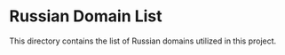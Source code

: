# Russian Domain List


This directory contains the list of Russian domains utilized in this project.

